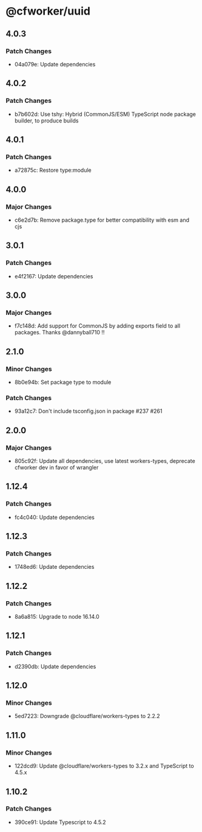# @cfworker/uuid

## 4.0.3

### Patch Changes

- 04a079e: Update dependencies

## 4.0.2

### Patch Changes

- b7b602d: Use tshy: Hybrid (CommonJS/ESM) TypeScript node package builder, to produce builds

## 4.0.1

### Patch Changes

- a72875c: Restore type:module

## 4.0.0

### Major Changes

- c6e2d7b: Remove package.type for better compatibility with esm and cjs

## 3.0.1

### Patch Changes

- e4f2167: Update dependencies

## 3.0.0

### Major Changes

- f7c148d: Add support for CommonJS by adding exports field to all packages. Thanks @dannyball710 !!

## 2.1.0

### Minor Changes

- 8b0e94b: Set package type to module

### Patch Changes

- 93a12c7: Don't include tsconfig.json in package #237 #261

## 2.0.0

### Major Changes

- 805c92f: Update all dependencies, use latest workers-types, deprecate cfworker dev in favor of wrangler

## 1.12.4

### Patch Changes

- fc4c040: Update dependencies

## 1.12.3

### Patch Changes

- 1748ed6: Update dependencies

## 1.12.2

### Patch Changes

- 8a6a815: Upgrade to node 16.14.0

## 1.12.1

### Patch Changes

- d2390db: Update dependencies

## 1.12.0

### Minor Changes

- 5ed7223: Downgrade @cloudflare/workers-types to 2.2.2

## 1.11.0

### Minor Changes

- 122dcd9: Update @cloudflare/workers-types to 3.2.x and TypeScript to 4.5.x

## 1.10.2

### Patch Changes

- 390ce91: Update Typescript to 4.5.2
